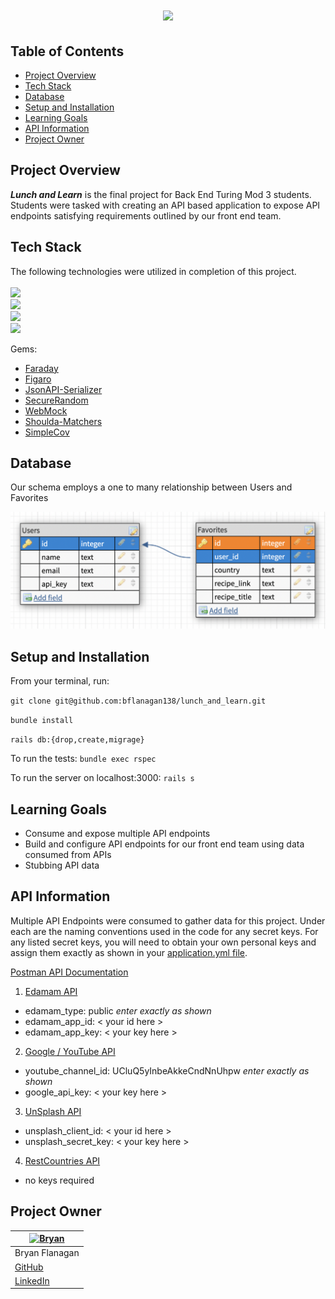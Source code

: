 <h1 align="center">
  <img src="https://www.personifyleadership.com/wp-content/uploads/2017/05/Lunch-and-Learn.png">
</h1>

## Table of Contents

- [Project Overview](#project-overview)
- [Tech Stack](#tech-stack)
- [Database](#database)
- [Setup and Installation](#setup-and-installation)
- [Learning Goals](#learning-goals)
- [API Information](#api-information) 
- [Project Owner](#project-owner)

## Project Overview

**_Lunch and Learn_** is the final project for Back End Turing Mod 3 students. Students were tasked with creating an API based application to expose API endpoints satisfying requirements outlined by our front end team.

## Tech Stack
The following technologies were utilized in completion of this project.<br><br>
<img src="https://img.shields.io/badge/Ruby_on_Rails-CC0000?style=for-the-badge&logo=ruby-on-rails&logoColor=white"><br>
<img src="https://img.shields.io/badge/PostgreSQL-316192?style=for-the-badge&logo=postgresql&logoColor=white"><br>
<img src="https://img.shields.io/badge/GitHub-100000?style=for-the-badge&logo=github&logoColor=white"><br>
<img src="https://img.shields.io/badge/Postman-FF6C37?style=for-the-badge&logo=Postman&logoColor=white">

Gems: 
- [Faraday](https://github.com/lostisland/faraday)
- [Figaro](https://github.com/laserlemon/figaro)
- [JsonAPI-Serializer](https://github.com/jsonapi-serializer/jsonapi-serializer)
- [SecureRandom](https://github.com/ruby/securerandom)
- [WebMock](https://github.com/bblimke/webmock)
- [Shoulda-Matchers](https://github.com/thoughtbot/shoulda-matchers)
- [SimpleCov](https://github.com/simplecov-ruby/simplecov)
 
## Database
Our schema employs a one to many relationship between Users and Favorites
<p align="center">
  <img width="800" src="https://github.com/bflanagan138/image_repo/blob/77306a5bebcfc6f9701a07724696eb2f1c38fd26/lunch_and_learn_schema.png">
</p>

## Setup and Installation

From your terminal, run:

```git clone git@github.com:bflanagan138/lunch_and_learn.git```

```bundle install```

```rails db:{drop,create,migrage}```

To run the tests: ```bundle exec rspec```

To run the server on localhost:3000: ```rails s```

## Learning Goals

- Consume and expose multiple API endpoints
- Build and configure API endpoints for our front end team using data consumed from APIs
- Stubbing API data

## API Information
Multiple API Endpoints were consumed to gather data for this project. Under each are the naming conventions used in the code for any secret keys. For any listed secret keys, you will need to obtain your own personal keys and assign them exactly as shown in your [application.yml file](https://github.com/laserlemon/figaro). 

[Postman API Documentation](https://documenter.getpostman.com/view/25516850/2s93JqT5VV)

1. [Edamam API](https://developer.edamam.com/edamam-docs-recipe-api)
  - edamam_type: public *enter exactly as shown*
  - edamam_app_id: < your id here >
  - edamam_app_key: < your key here >
2. [Google / YouTube API](https://developers.google.com/youtube/v3)
  - youtube_channel_id: UCluQ5yInbeAkkeCndNnUhpw *enter exactly as shown*
  - google_api_key: < your key here >
3. [UnSplash API](https://unsplash.com/developers)
  - unsplash_client_id: < your id here >
  - unsplash_secret_key: < your key here >
4. [RestCountries API](https://restcountries.com/#api-endpoints-v3)
  - no keys required

## Project Owner

| [<img alt="Bryan" width="75" src="https://github.com/account"/>](https://www.linkedin.com/in/bryanflanagan138/) | 
|----------- |
| Bryan Flanagan |
| [GitHub](https://github.com/bflanagan138) |
| [LinkedIn](https://www.linkedin.com/in/bryanflanagan138/) |
